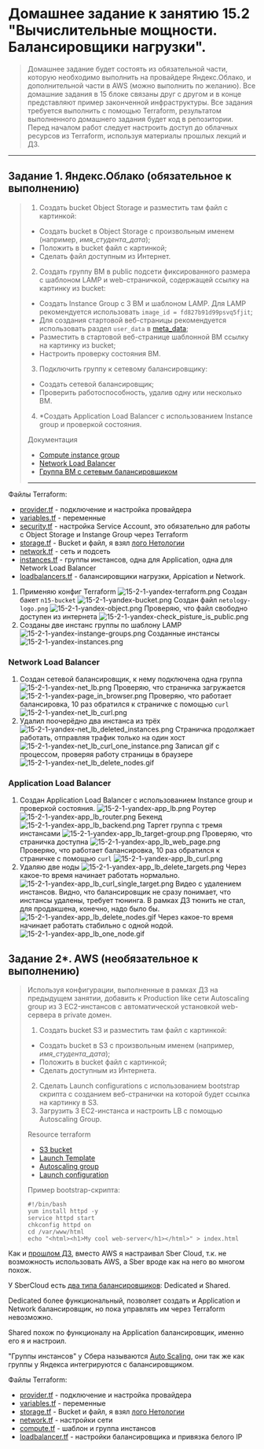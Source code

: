 # Домашнее задание к занятию 15.2 "Вычислительные мощности. Балансировщики нагрузки".

> Домашнее задание будет состоять из обязательной части, которую необходимо выполнить на провайдере Яндекс.Облако, и дополнительной части в AWS (можно выполнить по желанию). Все домашние задания в 15 блоке связаны друг с другом и в конце представляют пример законченной инфраструктуры.
> Все задания требуется выполнить с помощью Terraform, результатом выполненного домашнего задания будет код в репозитории. Перед началом работ следует настроить доступ до облачных ресурсов из Terraform, используя материалы прошлых лекций и ДЗ.

---
## Задание 1. Яндекс.Облако (обязательное к выполнению)

> 1. Создать bucket Object Storage и разместить там файл с картинкой:
> - Создать bucket в Object Storage с произвольным именем (например, _имя_студента_дата_);
> - Положить в bucket файл с картинкой;
> - Сделать файл доступным из Интернет.
> 2. Создать группу ВМ в public подсети фиксированного размера с шаблоном LAMP и web-страничкой, содержащей ссылку на картинку из bucket:
> - Создать Instance Group с 3 ВМ и шаблоном LAMP. Для LAMP рекомендуется использовать `image_id = fd827b91d99psvq5fjit`;
> - Для создания стартовой веб-страницы рекомендуется использовать раздел `user_data` в [meta_data](https://cloud.yandex.ru/docs/compute/concepts/vm-metadata);
> - Разместить в стартовой веб-странице шаблонной ВМ ссылку на картинку из bucket;
> - Настроить проверку состояния ВМ.
> 3. Подключить группу к сетевому балансировщику:
> - Создать сетевой балансировщик;
> - Проверить работоспособность, удалив одну или несколько ВМ.
> 4. *Создать Application Load Balancer с использованием Instance group и проверкой состояния.
> 
> Документация
> - [Compute instance group](https://registry.terraform.io/providers/yandex-cloud/yandex/latest/docs/resources/compute_instance_group)
> - [Network Load Balancer](https://registry.terraform.io/providers/yandex-cloud/yandex/latest/docs/resources/lb_network_load_balancer)
> - [Группа ВМ с сетевым балансировщиком](https://cloud.yandex.ru/docs/compute/operations/instance-groups/create-with-balancer)
> ---

Файлы Terraform:
* [provider.tf](./15.2/yandex/provider.tf) - подключение и настройка провайдера
* [variables.tf](./15.2/yandex/variables.tf) - переменные
* [security.tf](./15.2/yandex/security.tf) - настройка Service Account, это обязательно для работы с Object Storage и Instange Group через Terraform
* [storage.tf](./15.2/yandex/storage.tf) - Bucket и файл, я взял [лого Нетологии](./15.2/yandex/netology-logo.png)
* [network.tf](./15.2/yandex/network.tf) - сеть и подсеть
* [instances.tf](./15.2/yandex/instances.tf) - группы инстансов, одна для Application, одна для Network Load Balancer
* [loadbalancers.tf](./15.2/yandex/loadbalancers.tf) - балансировщики нагрузки, Appication и Network.


1. Применяю конфиг Terraform
![15-2-1-yandex-terraform.png](./media/15-2-1-yandex-terraform.png)
Создан бакет `n15-bucket`
![15-2-1-yandex-bucket.png](./media/15-2-1-yandex-bucket.png)
Создан файл `netology-logo.png`
![15-2-1-yandex-object.png](./media/15-2-1-yandex-object.png)
Проверяю, что файл свободно доступен из интернета
![15-2-1-yandex-check_pisture_is_public.png](./media/15-2-1-yandex-check_pisture_is_public.png)
1. Созданы две инстанс группы по шаблону LAMP
![15-2-1-yandex-instange-groups.png](./media/15-2-1-yandex-instange-groups.png)
Созданные инстансы
![15-2-1-yandex-instances.png](./media/15-2-1-yandex-instances.png)

### Network Load Balancer

1. Создан сетевой балансировщик, к нему подключена одна группа
![15-2-1-yandex-net_lb.png](./media/15-2-1-yandex-net_lb.png)
Проверяю, что страничка загружается
![15-2-1-yandex-page_in_browser.png](./media/15-2-1-yandex-page_in_browser.png)
Проверяю, что работает балансировка, 10 раз обратился к страничке с помощью `curl`
![15-2-1-yandex-net_lb_curl.png](./media/15-2-1-yandex-net_lb_curl.png)
1. Удалил поочерёдно два инстанса из трёх
![15-2-1-yandex-net_lb_deleted_instances.png](./media/15-2-1-yandex-net_lb_deleted_instances.png)
Страничка продолжает работать, отправляя трафик только на один хост
![15-2-1-yandex-net_lb_curl_one_instance.png](./media/15-2-1-yandex-net_lb_curl_one_instance.png)
Записал gif с процессом, проверяя работу страницы в браузере
![15-2-1-yandex-net_lb_delete_nodes.gif](./media/15-2-1-yandex-net_lb_delete_nodes.gif)

### Application Load Balancer

1. Создан Application Load Balancer с использованием Instance group и проверкой состояния.
![15-2-1-yandex-app_lb.png](./media/15-2-1-yandex-app_lb.png)
Роутер
![15-2-1-yandex-app_lb_router.png](./media/15-2-1-yandex-app_lb_router.png)
Бекенд
![15-2-1-yandex-app_lb_backend.png](./media/15-2-1-yandex-app_lb_backend.png)
Таргет группа с тремя инстансами
![15-2-1-yandex-app_lb_target-group.png](./media/15-2-1-yandex-app_lb_target-group.png)
Проверяю, что страничка доступна
![15-2-1-yandex-app_lb_web_page.png](./media/15-2-1-yandex-app_lb_web_page.png)
Проверяю, что работает балансировка, 10 раз обратился к страничке с помощью `curl`
![15-2-1-yandex-app_lb_curl.png](./media/15-2-1-yandex-app_lb_curl.png)
1. Удаляю две ноды
![15-2-1-yandex-app_lb_delete_targets.png](./media/15-2-1-yandex-app_lb_delete_targets.png)
Через какое-то время начинает работать нормально. 
![15-2-1-yandex-app_lb_curl_single_target.png](./media/15-2-1-yandex-app_lb_curl_single_target.png)
Видео с удалением инстансов. Видно, что балансировщик не сразу понимает, что инстансы удалены, требует тюнинга. В рамках ДЗ тюнить не стал, для продакшена, конечно, надо было бы.
![15-2-1-yandex-app_lb_delete_nodes.gif](./media/15-2-1-yandex-app_lb_delete_nodes.gif)
Через какое-то время начинает работать стабильно с одной нодой.
![15-2-1-yandex-app_lb_one_node.gif](./media/15-2-1-yandex-app_lb_one_node.gif)


## Задание 2*. AWS (необязательное к выполнению)

> Используя конфигурации, выполненные в рамках ДЗ на предыдущем занятии, добавить к Production like сети Autoscaling group из 3 EC2-инстансов с  автоматической установкой web-сервера в private домен.
> 
> 1. Создать bucket S3 и разместить там файл с картинкой:
> - Создать bucket в S3 с произвольным именем (например, _имя_студента_дата_);
> - Положить в bucket файл с картинкой;
> - Сделать доступным из Интернета.
> 2. Сделать Launch configurations с использованием bootstrap скрипта с созданием веб-странички на которой будет ссылка на картинку в S3. 
> 3. Загрузить 3 ЕС2-инстанса и настроить LB с помощью Autoscaling Group.
> 
> Resource terraform
> - [S3 bucket](https://registry.terraform.io/providers/hashicorp/aws/latest/docs/resources/s3_bucket)
> - [Launch Template](https://registry.terraform.io/providers/hashicorp/aws/latest/docs/resources/launch_template)
> - [Autoscaling group](https://registry.terraform.io/providers/hashicorp/aws/latest/docs/resources/autoscaling_group)
> - [Launch configuration](https://registry.terraform.io/providers/hashicorp/aws/latest/docs/resources/launch_configuration)
> 
> Пример bootstrap-скрипта:
> ```
> #!/bin/bash
> yum install httpd -y
> service httpd start
> chkconfig httpd on
> cd /var/www/html
> echo "<html><h1>My cool web-server</h1></html>" > index.html
> ```

Как и [прошлом ДЗ](./15.1.md), вместо AWS я настраивал Sber Cloud, т.к. не возможность использовать AWS, а Sber вроде как на него во многом похож.

У SberCloud есть [два типа балансировщиков](https://support.hc.sbercloud.ru/usermanual/elb/elb_pro_0004.html): Dedicated и Shared. 

Dedicated более функциональный, позволяет создать и Application и Network балансировщик, но пока управлять им через Terraform невозможно. 

Shared похож по функционалу на Application балансировщик, именно его я и настроил.

"Группы инстансов" у Сбера называются [Auto Scaling](https://docs.sbercloud.ru/auto-scaling/ug/index.html), они так же как группы у Яндекса интегрируются с балансировщиком.

Файлы Terraform:
* [provider.tf](./15.2/sber/provider.tf) - подключение и настройка провайдера
* [variables.tf](./15.2/sber/variables.tf) - переменные
* [storage.tf](./15.2/sber/storage.tf) - Bucket и файл, я взял [лого Нетологии](./15.2/yandex/netology-logo.png)
* [network.tf](./15.2/sber/network.tf) - настройки сети
* [compute.tf](./15.2/sber/compute.tf) - шаблон и группа инстансов
* [loadbalancer.tf](./15.2/sber/loadbalancer.tf) - настройки балансировщика и привязка белого IP